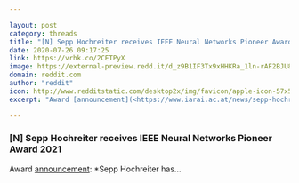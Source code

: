 ```yaml
---

layout: post
category: threads
title: "[N] Sepp Hochreiter receives IEEE Neural Networks Pioneer Award 2021"
date: 2020-07-26 09:17:25
link: https://vrhk.co/2CETPyX
image: https://external-preview.redd.it/d_z9B1IF3Tx9xHHKRa_1ln-rAF2BJU8FlV_ugG7kuzk.jpg?width=754&height=394.764397906&auto=webp&crop=754:394.764397906,smart&s=70717969bcf28a82b48778b28493b1830abf8c05
domain: reddit.com
author: "reddit"
icon: http://www.redditstatic.com/desktop2x/img/favicon/apple-icon-57x57.png
excerpt: "Award [announcement](<https://www.iarai.ac.at/news/sepp-hochreiter-receives-ieee-cis-neural-networks-pioneer-award-2021/>): *Sepp Hochreiter has..."

---
```


### [N] Sepp Hochreiter receives IEEE Neural Networks Pioneer Award 2021

Award [announcement](<https://www.iarai.ac.at/news/sepp-hochreiter-receives-ieee-cis-neural-networks-pioneer-award-2021/>): *Sepp Hochreiter has...